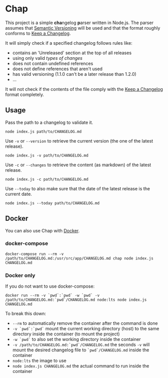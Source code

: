 # Chap

This project is a simple **cha**ngelog **p**arser written in Node.js. The parser assumes that [Semantic Versioning](https://semver.org/spec/v2.0.0.html) will be used and that the format roughly conforms to [Keep a Changelog](https://keepachangelog.com/).

It will simply check if a specified changelog follows rules like:
+ contains an 'Unreleased' section at the top of all releases
+ using only valid *types of changes*
+ does not contain undefined references
+ does not define references that aren't used
+ has valid versioning (1.1.0 can't be a later release than 1.2.0)
+ ...

It will not check if the contents of the file comply with the [Keep a Changelog](https://keepachangelog.com/) format completely.

## Usage

Pass the path to a changelog to validate it.
```
node index.js path/to/CHANGELOG.md
```

Use `-v` or `--version` to retrieve the current version (the one of the latest release).
```
node index.js -v path/to/CHANGELOG.md
```

Use `-c` or `--changes` to retrieve the content (as markdown) of the latest release.
```
node index.js -c path/to/CHANGELOG.md
```

Use `--today` to also make sure that the date of the latest release is the current date.
```
node index.js --today path/to/CHANGELOG.md
```

## Docker

You can also use Chap with [Docker](https://www.docker.com/).

### docker-compose 

```
docker-compose run --rm -v /path/to/CHANGELOG.md:/usr/src/app/CHANGELOG.md chap node index.js CHANGELOG.md
```

### Docker only

If you do not want to use docker-compose:
```
docker run --rm -v `pwd`:`pwd` -w `pwd` -v /path/to/CHANGELOG.md:`pwd`/CHANGELOG.md node:lts node index.js CHANGELOG.md
```
To break this down:
+ `--rm` to automatically remove the container after the command is done
+ `` -v `pwd`:`pwd` `` mount the current working directory (host) to the same directory inside the container (to mount the project)
+ `` -w `pwd` `` to also set the working directory inside the container 
+ `` -v /path/to/CHANGELOG.md:`pwd`/CHANGELOG.md `` the seconds `-v` will mount the desired changelog file to `` `pwd`/CHANGELOG.md `` inside the container
+ `node:lts` the image to use
+ `node index.js CHANGELOG.md` the actual command to run inside the container
